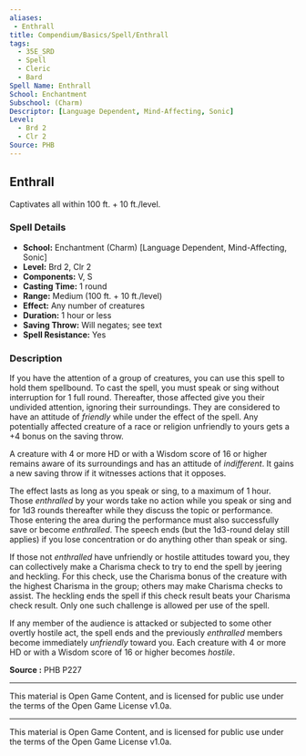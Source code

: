 ```yaml
---
aliases:
 - Enthrall
title: Compendium/Basics/Spell/Enthrall
tags:
  - 35E_SRD
  - Spell
  - Cleric
  - Bard
Spell Name: Enthrall
School: Enchantment
Subschool: (Charm)
Descriptor: [Language Dependent, Mind-Affecting, Sonic]
Level:
  - Brd 2
  - Clr 2
Source: PHB
---
```


## Enthrall

Captivates all within 100 ft. + 10 ft./level.

### Spell Details

- **School:** Enchantment (Charm) [Language Dependent, Mind-Affecting, Sonic]  
- **Level:** Brd 2, Clr 2  
- **Components:** V, S  
- **Casting Time:** 1 round  
- **Range:** Medium (100 ft. + 10 ft./level)  
- **Effect:** Any number of creatures  
- **Duration:** 1 hour or less  
- **Saving Throw:** Will negates; see text  
- **Spell Resistance:** Yes  

### Description

If you have the attention of a group of creatures, you can use this spell to hold them spellbound. To cast the spell, you must speak or sing without interruption for 1 full round. Thereafter, those affected give you their undivided attention, ignoring their surroundings. They are considered to have an attitude of *friendly* while under the effect of the spell. Any potentially affected creature of a race or religion unfriendly to yours gets a +4 bonus on the saving throw.

A creature with 4 or more HD or with a Wisdom score of 16 or higher remains aware of its surroundings and has an attitude of *indifferent*. It gains a new saving throw if it witnesses actions that it opposes.

The effect lasts as long as you speak or sing, to a maximum of 1 hour. Those *enthralled* by your words take no action while you speak or sing and for 1d3 rounds thereafter while they discuss the topic or performance. Those entering the area during the performance must also successfully save or become *enthralled*. The speech ends (but the 1d3-round delay still applies) if you lose concentration or do anything other than speak or sing.

If those not *enthralled* have unfriendly or hostile attitudes toward you, they can collectively make a Charisma check to try to end the spell by jeering and heckling. For this check, use the Charisma bonus of the creature with the highest Charisma in the group; others may make Charisma checks to assist. The heckling ends the spell if this check result beats your Charisma check result. Only one such challenge is allowed per use of the spell.

If any member of the audience is attacked or subjected to some other overtly hostile act, the spell ends and the previously *enthralled* members become immediately *unfriendly* toward you. Each creature with 4 or more HD or with a Wisdom score of 16 or higher becomes *hostile*.



**Source :** PHB P227

---

This material is Open Game Content, and is licensed for public use under  
the terms of the Open Game License v1.0a.

---

This material is Open Game Content, and is licensed for public use under the terms of the Open Game License v1.0a.
